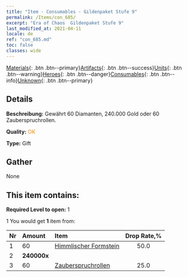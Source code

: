 ```yaml
---
title: "Item - Consumables - Gildenpaket Stufe 9"
permalink: /Items/con_685/
excerpt: "Era of Chaos  Gildenpaket Stufe 9"
last_modified_at: 2021-04-11
locale: de
ref: "con_685.md"
toc: false
classes: wide
---
```

 [Materials](/de/Items/){: .btn .btn--primary}[Artifacts](/de/Items/Artifacts/){: .btn .btn--success}[Units](/de/Items/Units/){: .btn .btn--warning}[Heroes](/de/Items/Heroes/){: .btn .btn--danger}[Consumables](/de/Items/Consumables/){: .btn .btn--info}[Unknown](/de/Items/Unknown/){: .btn .btn--primary}

## Details
 **Beschreibung:** Gewährt 60 Diamanten, 240.000 Gold oder 60 Zauberspruchrollen.

 **Quality:** <span style="color: #FF8C00">OK</span>

 **Type:** Gift

## Gather

  None

## This item contains:

 **Required Level to open:** 1

 1 You would get **1** item  from:

  | Nr | Amount |     Item    | Drop Rate,% |
  |:---|:-------|:------------|:---------:|
  | 1 | 60 | [Himmlischer Formstein](/de/Items/art_188/) | 50.0 | 
  | 2 |  **240000x** | <i class="fas fa-coins"/> |  | 25.0 | 
  | 3 | 60 | [Zauberspruchrollen](/de/Items/con_694/) | 25.0 | 
